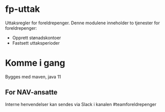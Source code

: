 fp-uttak
================

Uttaksregler for foreldrepenger.
Denne modulene inneholder to tjenester for foreldrepenger:
* Opprett stønadskontoer
* Fastsett uttaksperioder

# Komme i gang

Bygges med maven, java 11

## For NAV-ansatte

Interne henvendelser kan sendes via Slack i kanalen #teamforeldrepenger
